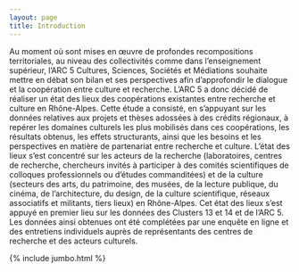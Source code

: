 ```yaml
---
layout: page
title: Introduction
---
```


Au moment où sont mises en œuvre de profondes recompositions territoriales, au niveau des collectivités comme dans l’enseignement supérieur, l’ARC 5 Cultures, Sciences, Sociétés et Médiations souhaite mettre en débat son bilan et ses perspectives afin d’approfondir le dialogue et la coopération entre culture et recherche. L’ARC 5 a donc décidé de réaliser un état des lieux des coopérations existantes entre recherche et culture en Rhône-Alpes. Cette étude a consisté, en s’appuyant sur les données relatives aux projets et thèses adossées à des crédits régionaux, à repérer les domaines culturels les plus mobilisés dans ces coopérations, les résultats obtenus, les effets structurants, ainsi que les besoins et les perspectives en matière de partenariat entre recherche et culture. L’état des lieux s’est concentré sur les acteurs de la recherche (laboratoires, centres de recherche, chercheurs invités à participer à des comités scientifiques de colloques professionnels ou d’études commanditées) et de la culture (secteurs des arts, du patrimoine, des musées, de la lecture publique, du cinéma, de l’architecture, du design, de la culture scientifique, réseaux associatifs et militants, tiers lieux) en Rhône-Alpes. Cet état des lieux s’est appuyé en premier lieu sur les données des Clusters 13 et 14 et de l’ARC 5. Les données ainsi obtenues ont été complétées par une enquête en ligne et des entretiens individuels auprès de représentants des centres de recherche et des acteurs culturels.


{% include jumbo.html %}
